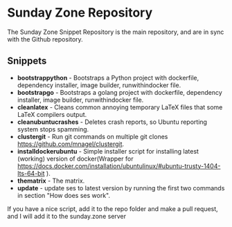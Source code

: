 Sunday Zone Repository
======================

The Sunday Zone Snippet Repository is the main repository, and are in sync with the Github repository.

Snippets
--------

* **bootstrappython** - Bootstraps a Python project with dockerfile, dependency installer, image builder, runwithindocker file.
* **bootstrapgo** - Bootstraps a golang project with dockerfile, dependency installer, image builder, runwithindocker file.
* **cleanlatex** - Cleans common annoying temporary LaTeX files that some LaTeX compilers output.
* **cleanubuntucrashes** - Deletes crash reports, so Ubuntu reporting system stops spamming.
* **clustergit** - Run git commands on multiple git clones https://github.com/mnagel/clustergit.
* **installdockerubuntu** - Simple installer script for installing latest (working) version of docker(Wrapper for https://docs.docker.com/installation/ubuntulinux/#ubuntu-trusty-1404-lts-64-bit ).
* **thematrix** - The matrix.
* **update** - update ses to latest version by running the first two commands in section "How does ses work".

If you have a nice script, add it to the repo folder and make a pull request, and I will add it to the sunday.zone server
